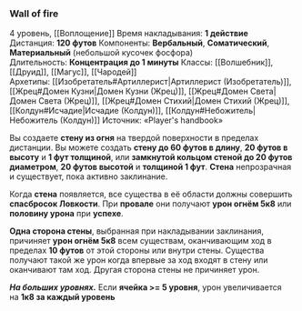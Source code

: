 ### Wall of fire
4 уровень, [[Воплощение]]
Время накладывания: **1 действие**
Дистанция: **120 футов**
Компоненты: **Вербальный**, **Соматический**, **Материальный** (небольшой кусочек фосфора)
Длительность: **Концентрация до 1 минуты**
Классы: [[Волшебник]], [[Друид]], [[Магус]], [[Чародей]]
Архетипы: [[Изобретатель#Артиллерист|Артиллерист (Изобретатель)]], [[Жрец#Домен Кузни|Домен Кузни (Жрец)]], [[Жрец#Домен Света|Домен Света (Жрец)]], [[Жрец#Домен Стихий|Домен Стихий (Жрец)]], [[Колдун#Исчадие|Исчадие (Колдун)]], [[Колдун#Небожитель|Небожитель (Колдун)]]
Источник: «Player's handbook»

Вы создаете **стену из огня** на твердой поверхности в пределах дистанции. Вы можете создать **стену до 60 футов в длину**, **20 футов в высоту** и **1 фут толщиной**, или **замкнутой кольцом стеной до 20 футов диаметром**, **20 футов высотой** и **толщиной 1 фут**. **Стена** непрозрачная и существует, пока активно заклинание.

Когда **стена** появляется, все существа в её области должны совершить **спасбросок Ловкости**. При **провале** они получают **урон огнём 5к8** или **половину урона** при **успехе**.

**Одна сторона стены**, выбранная при накладывании заклинания, причиняет **урон огнём 5к8** всем существам, оканчивающим ход в пределах **10 футов** от этой стороны или внутри стены. Существа получают такой же урон когда впервые за ход входят в стену или оканчивают там ход. Другая сторона стены не причиняет урон.

**_На больших уровнях._** Если **ячейка >= 5 уровня**, урон увеличивается на **1к8 за каждый уровень**
